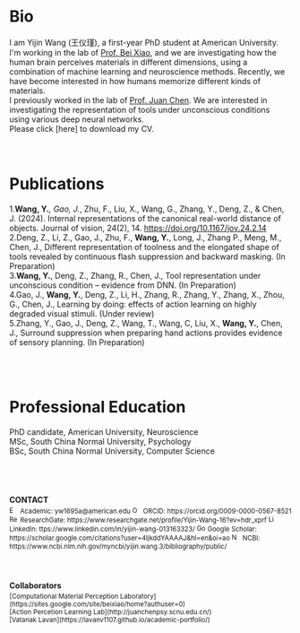 # Bio
I am Yijin Wang (王仪瑾), a first-year PhD student at American University. I'm working in the lab of [Prof. Bei Xiao](https://sites.google.com/site/beixiao/home?authuser=0), and we are investigating how the human brain perceives materials in different dimensions, using a combination of machine learning and neuroscience methods. Recently, we have become interested in how humans memorize different kinds of materials.  
I previously worked in the lab of [Prof. Juan Chen](http://juanchenpsy.scnu.edu.cn/). We are interested in investigating the representation of tools under unconscious conditions using various deep neural networks.   
Please click [here] to download my CV.
<br>
<br>
<br>

# Publications
1.**Wang, Y.***, Gao, J.*, Zhu, F., Liu, X., Wang, G., Zhang, Y., Deng, Z., & Chen, J. (2024). Internal representations of the canonical real-world distance of objects. Journal of vision, 24(2), 14. https://doi.org/10.1167/jov.24.2.14  
2.Deng, Z., Li, Z., Gao, J., Zhu, F., **Wang, Y.**, Long, J., Zhang P., Meng, M., Chen, J., Different representation of toolness and the elongated shape of tools revealed by continuous flash suppression and backward masking. (In Preparation)  
3.**Wang, Y.**, Deng, Z., Zhang, R., Chen, J., Tool representation under unconscious condition – evidence from 
DNN. (In Preparation)  
4.Gao, J., **Wang, Y.**, Deng, Z., Li, H., Zhang, R., Zhang, Y., Zhang, X., Zhou, G., Chen, J., Learning by doing: effects of action learning on highly degraded visual stimuli. (Under review)  
5.Zhang, Y., Gao, J., Deng, Z., Wang, T., Wang, C, Liu, X., **Wang, Y.**, Chen, J., Surround suppression when preparing hand actions provides evidence of sensory planning. (In Preparation)  
<br>
<br>
<br>

# Professional Education
PhD candidate, American University, Neuroscience  
MSc, South China Normal University, Psychology  
BSc, South China Normal University, Computer Science    
<br>
<br>
<br>

<h4 style="margin-bottom:4px">CONTACT</h4>
<small>
<img src="https://upload.wikimedia.org/wikipedia/commons/4/4e/Mail_%28iOS%29.svg" alt="Email" width="16" style="vertical-align:middle;"/> Academic: yw1695a@american.edu  
<img src="https://upload.wikimedia.org/wikipedia/commons/0/06/ORCID_iD.svg" alt="ORCID" width="16" style="vertical-align:middle;"/> ORCID: https://orcid.org/0009-0000-0567-8521  
<img src="https://upload.wikimedia.org/wikipedia/commons/5/5e/ResearchGate_icon_SVG.svg" alt="ResearchGate" width="16" style="vertical-align:middle;"/> ResearchGate: https://www.researchgate.net/profile/Yijin-Wang-16?ev=hdr_xprf  
<img src="https://upload.wikimedia.org/wikipedia/commons/0/01/LinkedIn_Logo.svg" alt="LinkedIn" width="16" style="vertical-align:middle;"/> LinkedIn: ttps://www.linkedin.com/in/yijin-wang-013163323/  
<img src="https://upload.wikimedia.org/wikipedia/en/5/53/Google_Scholar_logo.svg" alt="Google Scholar" width="16" style="vertical-align:middle;"/> Google Scholar: https://scholar.google.com/citations?user=4IjkddYAAAAJ&hl=en&oi=ao  
<img src="https://upload.wikimedia.org/wikipedia/commons/4/4f/US-NLM-NCBI-Logo.svg" alt="NCBI" width="16" style="vertical-align:middle;"/> NCBI: https://www.ncbi.nlm.nih.gov/myncbi/yijin.wang.3/bibliography/public/  </small>
<br>
<br>
<br>

<h4 style="margin-bottom:4px">Collaborators</h4>
<small>[Computational Material Perception Laboratory](https://sites.google.com/site/beixiao/home?authuser=0)<br>
[Action Percetion Learning Lab](http://juanchenpsy.scnu.edu.cn/)<br>
[Vatanak Lavan](https://lavanv1107.github.io/academic-portfolio/)</small>
